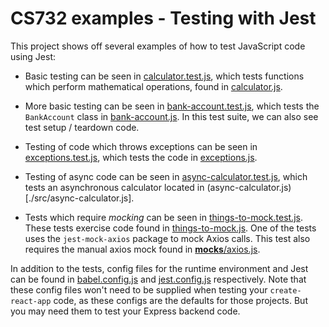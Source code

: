 # CS732 examples - Testing with Jest
This project shows off several examples of how to test JavaScript code using Jest:

- Basic testing can be seen in [calculator.test.js](./src/__tests__/calculator.test.js), which tests functions which perform mathematical operations, found in [calculator.js](./src/calculator.js).

- More basic testing can be seen in [bank-account.test.js](./src/__tests__/bank-account.test.js), which tests the `BankAccount` class in [bank-account.js](./src/bank-account.js). In this test suite, we can also see test setup / teardown code.

- Testing of code which throws exceptions can be seen in [exceptions.test.js](./src/__tests__/exceptions.test.js), which tests the code in [exceptions.js](./src/exceptions.js).

- Testing of async code can be seen in [async-calculator.test.js](./src/__tests__/async-calculator.test.js), which tests an asynchronous calculator located in (async-calculator.js)[./src/async-calculator.js].

- Tests which require *mocking* can be seen in [things-to-mock.test.js](./src/__tests__/things-to-mock.test.js). These tests exercise code found in [things-to-mock.js](./src/things-to-mock.js). One of the tests uses the `jest-mock-axios` package to mock Axios calls. This test also requires the manual axios mock found in [__mocks__/axios.js](./src/__mocks__/axios.js).

In addition to the tests, config files for the runtime environment and Jest can be found in [babel.config.js](./babel.config.js) and [jest.config.js](./jest.config.js) respectively. Note that these config files won't need to be supplied when testing your `create-react-app` code, as these configs are the defaults for those projects. But you may need them to test your Express backend code.
